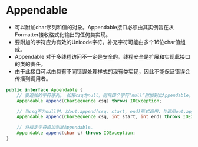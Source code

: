 # Appendable
- 可以附加char序列和值的对象。Appendable接口必须由其实例旨在从Formatter接收格式化输出的任何类实现。
- 要附加的字符应为有效的Unicode字符。补充字符可能由多个16位char值组成。
- Appendable 对于多线程访问不一定是安全的。线程安全是扩展和实现此接口的类的责任。
- 由于此接口可以由具有不同错误处理样式的现有类实现，因此不能保证错误会传播到调用者。

```java
public interface Appendable {
    // 要追加的字符序列。 如果csq为null，则将四个字符“null”附加到此Appendable。
    Appendable append(CharSequence csq) throws IOException;

    // 当csq不为null时，以out.append(csq, start, end)形式调用，与调用out.append(csq.subSequence(start, end))完全相同。
    Appendable append(CharSequence csq, int start, int end) throws IOException;

    // 将指定字符追加到此Appendable。
    Appendable append(char c) throws IOException;
}
```
